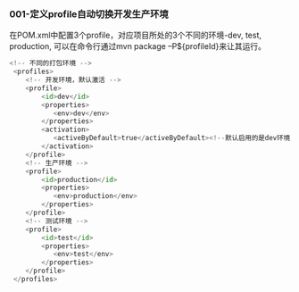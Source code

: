 ### 001-定义profile自动切换开发生产环境



在POM.xml中配置3个profile，对应项目所处的3个不同的环境-dev, test, production, 可以在命令行通过mvn package –P${profileId}来让其运行。



``` python
<!-- 不同的打包环境 -->
 <profiles>
    <!-- 开发环境，默认激活 -->
    <profile>
        <id>dev</id>
        <properties>
           <env>dev</env>
        </properties>
        <activation>
           <activeByDefault>true</activeByDefault><!--默认启用的是dev环境配置-->
        </activation>
    </profile>
    <!-- 生产环境 -->
    <profile>
        <id>production</id>
        <properties>
           <env>production</env>
        </properties>
    </profile>
    <!-- 测试环境 -->
    <profile>
        <id>test</id>
        <properties>
           <env>test</env>
        </properties>
    </profile>
 </profiles>


 ```
